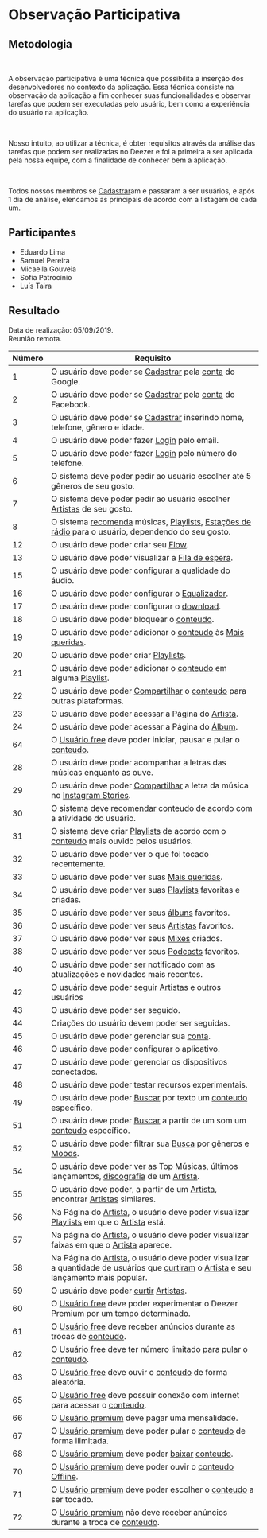 #  Observação Participativa
<div class="line"></div>

##  Metodologia

<p align="justify">&emsp;

A observação participativa é uma técnica que possibilita a inserção dos desenvolvedores no contexto da aplicação. Essa técnica consiste na observação da aplicação a fim conhecer suas funcionalidades e observar tarefas que podem ser executadas pelo usuário, bem como a experiência do usuário na aplicação.

</p>

<p align="justify">&emsp;

Nosso intuito, ao utilizar a técnica, é obter requisitos através da análise das tarefas que podem ser realizadas no Deezer e foi a primeira a ser aplicada pela nossa equipe, com a finalidade de conhecer bem a aplicação.

</p>

<p align="justify">&emsp;

Todos nossos membros se [Cadastrar](/modelagem/lexico#cadastrar)am e passaram a ser usuários, e após 1 dia de análise, elencamos as principais de acordo com a listagem de cada um.

</p>

## Participantes
- Eduardo Lima
- Samuel Pereira
- Micaella Gouveia
- Sofia Patrocínio
- Luís Taira

##  Resultado

Data de realização: 05/09/2019.
<br>
Reunião remota.
<br>


|Número | Requisito                                         |
|-------|---------------------------------------------------|
|1      |O usuário deve poder se [Cadastrar](/modelagem/lexico#cadastrar) pela [conta](/modelagem/lexico#conta) do Google.    |
|2      |O usuário deve poder se [Cadastrar](/modelagem/lexico#cadastrar) pela [conta](/modelagem/lexico#conta) do Facebook.  |
|3      |O usuário deve poder se [Cadastrar](/modelagem/lexico#cadastrar) inserindo nome, telefone, gênero e idade.|
|4      |O usuário deve poder fazer [Login](/modelagem/lexico#login) pelo email.|
|5      |O usuário deve poder fazer [Login](/modelagem/lexico#login) pelo número do telefone.|
|6      |O sistema deve poder pedir ao usuário escolher até 5 gêneros de seu gosto.|
|7      |O sistema deve poder pedir ao usuário escolher [Artistas](/modelagem/lexico#artista) de seu gosto.|
|8      |O sistema [recomenda](/modelagem/lexico#recomendacao) músicas, [Playlists](/modelagem/lexico#playlist), [Estações de rádio](/modelagem/lexico#estacoes-de-radio) para o usuário, dependendo do seu gosto.|
|12     |O usuário deve poder criar seu [Flow](/modelagem/lexico#flow).|
|13      |O usuário deve poder visualizar a [Fila de espera](/modelagem/lexico#fila-de-espera).|
|15     |O usuário deve poder configurar a qualidade do áudio.|
|16      |O usuário deve poder configurar o [Equalizador](/modelagem/lexico#equalizador).|
|17      |O usuário deve poder configurar o [download](/modelagem/lexico#download).|
|18      |O usuário deve poder bloquear o [conteudo](/modelagem/lexico#conteudo).|
|19      |O usuário deve poder adicionar o [conteudo](/modelagem/lexico#conteudo) às [Mais queridas](/modelagem/lexico#mais-queridas).|
|20      |O usuário deve poder criar [Playlists](/modelagem/lexico#playlist).|
|21      |O usuário deve poder adicionar o [conteudo](/modelagem/lexico#conteudo) em alguma [Playlist](/modelagem/lexico#playlist).|
|22      |O usuário deve poder [Compartilhar](/modelagem/lexico#compartilhar) o [conteudo](/modelagem/lexico#conteudo) para outras plataformas.|
|23      |O usuário deve poder acessar a Página do [Artista](/modelagem/lexico#artista).|
|24      |O usuário deve poder acessar a Página do [Álbum](/modelagem/lexico#album).|
|64      |O [Usuário free](/modelagem/lexico#usuario-free) deve poder iniciar, pausar e pular o [conteudo](/modelagem/lexico#conteudo).|
|28      |O usuário deve poder acompanhar a letras das músicas enquanto as ouve.|
|29      |O usuário deve poder [Compartilhar](/modelagem/lexico#compartilhar) a letra da música no [Instagram Stories](/modelagem/lexico#instagram-stories).|
|30      |O sistema deve [recomendar](/modelagem/lexico#recomendacao) [conteudo](/modelagem/lexico#conteudo) de acordo com a atividade do usuário.|
|31      |O sistema deve criar [Playlists](/modelagem/lexico#playlist) de acordo com o [conteudo](/modelagem/lexico#conteudo) mais ouvido pelos usuários.|
|32      |O usuário deve poder ver o que foi tocado recentemente.|
|33      |O usuário deve poder ver suas [Mais queridas](/modelagem/lexico#mais-queridas).|
|34      |O usuário deve poder ver suas [Playlists](/modelagem/lexico#playlist) favoritas e criadas.|
|35      |O usuário deve poder ver seus [álbuns](/modelagem/lexico#album) favoritos.|
|36      |O usuário deve poder ver seus [Artistas](/modelagem/lexico#artista) favoritos.|
|37      |O usuário deve poder ver seus [Mixes](/modelagem/lexico#mix) criados.|
|38      |O usuário deve poder ver seus [Podcasts](/modelagem/lexico#podcast) favoritos.|
|40      |O usuário deve poder ser notificado com as atualizações e novidades mais recentes.|
|42      |O usuário deve poder seguir [Artistas](/modelagem/lexico#artista) e outros usuários|
|43      |O usuário deve poder ser seguido.|
|44      |Criações do usuário devem poder ser seguidas.|
|45      |O usuário deve poder gerenciar sua [conta](/modelagem/lexico#conta).|
|46      |O usuário deve poder configurar o aplicativo.|
|47      |O usuário deve poder gerenciar os dispositivos conectados.|
|48      |O usuário deve poder testar recursos experimentais.|
|49      |O usuário deve poder [Buscar](/modelagem/lexico#busca) por texto um [conteudo](/modelagem/lexico#conteudo) específico.|
|51      |O usuário deve poder [Buscar](/modelagem/lexico#busca) a partir de um som um [conteudo](/modelagem/lexico#conteudo) específico.|
|52      |O usuário deve poder filtrar sua [Busca](/modelagem/lexico#busca) por gêneros e [Moods](/modelagem/lexico#moods).|
|54      |O usuário deve poder ver as Top Músicas, últimos lançamentos, [discografia](/modelagem/lexico#discografia) de um [Artista](/modelagem/lexico#artista).|
|55      |O usuário deve poder, a partir de um [Artista](/modelagem/lexico#artista), encontrar [Artistas](/modelagem/lexico#artista) similares.|
|56      |Na Página do [Artista](/modelagem/lexico#artista), o usuário deve poder visualizar [Playlists](/modelagem/lexico#playlist) em que o [Artista](/modelagem/lexico#artista) está.|
|57      |Na página do [Artista](/modelagem/lexico#artista), o usuário deve poder visualizar faixas em que o [Artista](/modelagem/lexico#artista) aparece.|
|58      |Na Página do [Artista](/modelagem/lexico#artista), o usuário deve poder visualizar a quantidade de usuários que [curtiram](/modelagem/lexico#curtir) o [Artista](/modelagem/lexico#artista) e seu lançamento mais popular.|
|59      |O usuário deve poder [curtir](/modelagem/lexico#curtir) [Artistas](/modelagem/lexico#artista).|
|60      |O [Usuário free](/modelagem/lexico#usuario-free) deve poder experimentar o Deezer Premium por um tempo determinado.|
|61      |O [Usuário free](/modelagem/lexico#usuario-free) deve receber anúncios durante as trocas de [conteudo](/modelagem/lexico#conteudo).|
|62      |O [Usuário free](/modelagem/lexico#usuario-free) deve ter número limitado para pular o [conteudo](/modelagem/lexico#conteudo).|
|63      |O [Usuário free](/modelagem/lexico#usuario-free) deve ouvir o [conteudo](/modelagem/lexico#conteudo) de forma aleatória.|
|65      |O [Usuário free](/modelagem/lexico#usuario-free) deve possuir conexão com internet para acessar o [conteudo](/modelagem/lexico#conteudo).|
|66      |O [Usuário premium](/modelagem/lexico#usuario-premium) deve pagar uma mensalidade.|
|67      |O [Usuário premium](/modelagem/lexico#usuario-premium) deve poder pular o [conteudo](/modelagem/lexico#conteudo) de forma ilimitada.|
|68      |O [Usuário premium](/modelagem/lexico#usuario-premium) deve poder [baixar](/modelagem/lexico#download) [conteudo](/modelagem/lexico#conteudo).|
|70      |O [Usuário premium](/modelagem/lexico#usuario-premium) deve poder ouvir o [conteudo](/modelagem/lexico#conteudo) [Offline](/modelagem/lexico#offline).|
|71      |O [Usuário premium](/modelagem/lexico#usuario-premium) deve poder escolher o [conteudo](/modelagem/lexico#conteudo) a ser tocado.|
|72      |O [Usuário premium](/modelagem/lexico#usuario-premium) não deve receber anúncios durante a troca de [conteudo](/modelagem/lexico#conteudo).|
